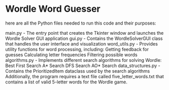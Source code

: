 # Wordle Word Guesser
here are all the Python files needed to run this code and their purposes:

main.py - The entry point that creates the Tkinter window and launches the Wordle Solver GUI application
gui.py - Contains the WordleSolverGUI class that handles the user interface and visualization
word_utils.py - Provides utility functions for word processing, including:
Getting feedback for guesses
Calculating letter frequencies
Filtering possible words
algorithms.py - Implements different search algorithms for solving Wordle:
Best First Search
A* Search
DFS Search
AO* Search
data_structures.py - Contains the PrioritizedItem dataclass used by the search algorithms
Additionally, the program requires a text file called five_letter_words.txt that contains a list of valid 5-letter words for the Wordle game.
